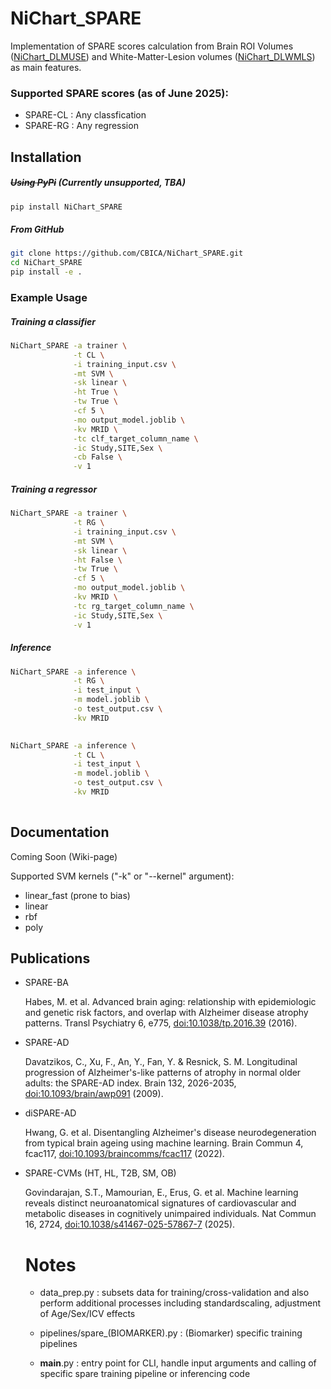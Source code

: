 # NiChart_SPARE

Implementation of SPARE scores calculation from Brain ROI Volumes ([NiChart_DLMUSE](https://github.com/CBICA/NiChart_DLMUSE)) and White-Matter-Lesion volumes ([NiChart_DLWMLS](https://github.com/CBICA/NiChart_DLWMLS)) as main features.

### Supported SPARE scores (as of June 2025):
- SPARE-CL : Any classfication
- SPARE-RG : Any regression
<!-- - SPARE-BA: Brain Age
- SPARE-AD: Alzheimer's 
- SPARE-HT: Hypertension
- SPARE-HL: Hyperlipidemia
- SPARE-T2B: Diabetes (Type 2)
- SPARE-SM: Smoking
- SPARE-OB: Obesity -->

## Installation

##### ~~Using PyPi~~ (Currently unsupported, TBA)
```bash
pip install NiChart_SPARE
```

##### From GitHub
```bash
git clone https://github.com/CBICA/NiChart_SPARE.git
cd NiChart_SPARE
pip install -e .
```

### Example Usage
##### Training a classifier
```bash
NiChart_SPARE -a trainer \
              -t CL \
              -i training_input.csv \
              -mt SVM \
              -sk linear \
              -ht True \
              -tw True \
              -cf 5 \
              -mo output_model.joblib \
              -kv MRID \
              -tc clf_target_column_name \
              -ic Study,SITE,Sex \
              -cb False \
              -v 1
```
##### Training a regressor
```bash
NiChart_SPARE -a trainer \
              -t RG \
              -i training_input.csv \
              -mt SVM \
              -sk linear \
              -ht False \
              -tw True \
              -cf 5 \
              -mo output_model.joblib \
              -kv MRID \
              -tc rg_target_column_name \
              -ic Study,SITE,Sex \
              -v 1
```
##### Inference
```bash
NiChart_SPARE -a inference \
              -t RG \
              -i test_input \
              -m model.joblib \
              -o test_output.csv \
              -kv MRID
                
```

```bash
NiChart_SPARE -a inference \
              -t CL \
              -i test_input \
              -m model.joblib \
              -o test_output.csv \
              -kv MRID
                
```
## Documentation

Coming Soon (Wiki-page)

Supported SVM kernels ("-k" or "--kernel" argument):
- linear_fast (prone to bias)
- linear
- rbf
- poly

## Publications

- SPARE-BA

  Habes, M. et al. Advanced brain aging: relationship with epidemiologic and genetic risk factors, and overlap with Alzheimer disease atrophy patterns. Transl Psychiatry 6, e775, [doi:10.1038/tp.2016.39](https://doi.org/10.1038/tp.2016.39) (2016).

- SPARE-AD

  Davatzikos, C., Xu, F., An, Y., Fan, Y. & Resnick, S. M. Longitudinal progression of Alzheimer's-like patterns of atrophy in normal older adults: the SPARE-AD index. Brain 132, 2026-2035, [doi:10.1093/brain/awp091](https://doi.org/10.1093/brain/awp091) (2009).

- diSPARE-AD

  Hwang, G. et al. Disentangling Alzheimer's disease neurodegeneration from typical brain ageing using machine learning. Brain Commun 4, fcac117, [doi:10.1093/braincomms/fcac117](https://doi.org/10.1093/braincomms/fcac117) (2022).

- SPARE-CVMs (HT, HL, T2B, SM, OB)

  Govindarajan, S.T., Mamourian, E., Erus, G. et al. Machine learning reveals distinct neuroanatomical signatures of cardiovascular and metabolic diseases in cognitively unimpaired individuals. Nat Commun 16, 2724, [doi:10.1038/s41467-025-57867-7](https://doi.org/10.1038/s41467-025-57867-7) (2025). 


  # Notes
  - data_prep.py : subsets data for training/cross-validation and also perform additional processes including standardscaling, adjustment of Age/Sex/ICV effects 

  - pipelines/spare_(BIOMARKER).py : (Biomarker) specific training pipelines

  - __main__.py : entry point for CLI, handle input arguments and calling of specific spare training pipeline or inferencing code